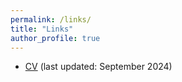 ```yaml
---
permalink: /links/
title: "Links"
author_profile: true
---
```


- [CV](/files/misc/cv_2024_9.pdf) (last updated: September 2024)
